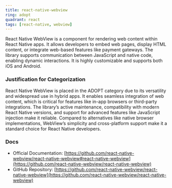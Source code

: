 ```yaml
---
title: react-native-webview
ring: adopt
quadrant: react
tags: [react-native, webview]
---
```

React Native WebView is a component for rendering web content within React Native apps. It allows developers to embed web pages, display HTML content, or integrate web-based features like payment gateways. The library supports communication between JavaScript and native code, enabling dynamic interactions. It is highly customizable and supports both iOS and Android.

### Justification for Categorization 
React Native WebView is placed in the ADOPT category due to its versatility and widespread use in hybrid apps. It enables seamless integration of web content, which is critical for features like in-app browsers or third-party integrations. The library’s active maintenance, compatibility with modern React Native versions, and support for advanced features like JavaScript injection make it reliable. Compared to alternatives like native browser implementations, WebView’s simplicity and cross-platform support make it a standard choice for React Native developers.

### Docs 
- Official Documentation: [https://github.com/react-native-webview/react-native-webview#react-native-webview](https://github.com/react-native-webview/react-native-webview)  
- GitHub Repository: [https://github.com/react-native-webview/react-native-webview](https://github.com/react-native-webview/react-native-webview)
